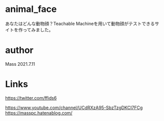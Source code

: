 # animal_face
あなたはどんな動物顔？Teachable Machineを用いて動物顔がテストできるサイトを作ってみました。

# author
Mass
2021.7.11

# Links
https://twitter.com/ffids6

https://www.youtube.com/channel/UCdRXzA95-SbzTzgDKCI7FCg
https://masspc.hatenablog.com/
